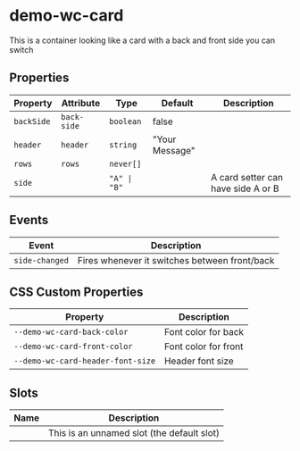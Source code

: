 # demo-wc-card

This is a container looking like a card with a back and front side you can switch

## Properties

| Property   | Attribute   | Type         | Default        | Description                        |
|------------|-------------|--------------|----------------|------------------------------------|
| `backSide` | `back-side` | `boolean`    | false          |                                    |
| `header`   | `header`    | `string`     | "Your Message" |                                    |
| `rows`     | `rows`      | `never[]`    |                |                                    |
| `side`     |             | `"A" \| "B"` |                | A card setter can have side A or B |

## Events

| Event          | Description                                   |
|----------------|-----------------------------------------------|
| `side-changed` | Fires whenever it switches between front/back |

## CSS Custom Properties

| Property                          | Description          |
|-----------------------------------|----------------------|
| `--demo-wc-card-back-color`       | Font color for back  |
| `--demo-wc-card-front-color`      | Font color for front |
| `--demo-wc-card-header-font-size` | Header font size     |

## Slots

| Name | Description                                |
|------|--------------------------------------------|
|      | This is an unnamed slot (the default slot) |
